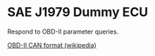 # SAE J1979 Dummy ECU
Respond to OBD-II parameter queries.

[OBD-II CAN format (wikipedia)](https://en.wikipedia.org/wiki/OBD-II_PIDs#CAN_(11-bit)_bus_format)
